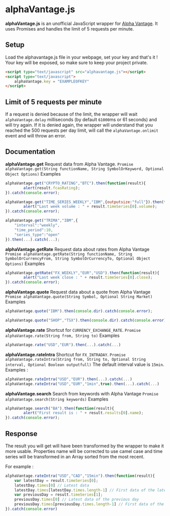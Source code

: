 # alphaVantage.js

**alphaVantage.js** is an unofficial JavaScript wrapper for [Alpha Vantage](https://www.alphavantage.co). It uses Promises and handles the limit of 5 requests per minute.

## Setup

Load the alphavantage.js file in your webpage, set your key and that's it ! Your key will be exposed, so make sure to keep your project private.

```html
<script type="text/javascript" src="alphavantage.js"></script>
<script type="text/javascript">
    alphaVantage.key = "EXAMPLEOFKEY"
</script>
```

## Limit of 5 requests per minute

If a request is denied because of the limit, the wrapper will wait `alphaVantage.delay` milliseconds (by default `61000`ms or 61 seconds) and will try again. If it is denied again, the wrapper will understand that you reached the 500 requests per day limit, will call the `alphaVantage.onlimit` event and will throw an error.

## Documentation

**alphaVantage.get**
Request data from Alpha Vantage.
`Promise alphaVantage.get(String functionName, String SymbolOrKeyword, Optional Object Options)`
Examples
```js
alphaVantage.get("CRYPTO_RATING","BTC").then(function(result){
        alert(result.fcasRating);
}).catch(console.error);
```
```js
alphaVantage.get("TIME_SERIES_WEEKLY","IBM",{outputsize:"full"}).then(function(result){
        alert("Last week volume : " + result.timeSeries[0].volume);
}).catch(console.error);
```
```js
alphaVantage.get("TRIMA","IBM",{
    "interval":"weekly",
    "time_period":10,
    "series_type":"open"
}).then(...).catch(...);
```
**alphaVantage.getRate**
Request data about rates from Alpha Vantage
`Promise alphaVantage.getRate(String functionName, String SymbolOrCurrencyFrom, String SymbolOrCurrencyTo, Optional Object Options)`
Examples
```js
alphaVantage.getRate("FX_WEEKLY","EUR","USD").then(function(result){
        alert("Last week close : " + result.timeSeries[0].close);
}).catch(console.error);
```

**alphaVantage.quote**
Request data about a quote from Alpha Vantage
`Promise alphaVantage.quote(String Symbol, Optional String Market)`
Examples
```js
alphaVantage.quote("IBM").then(console.dir).catch(console.error);
```
```js
alphaVantage.quote("SHOP","TSX").then(console.dir).catch(console.error);
```
**alphaVantage.rate**
Shortcut for `CURRENCY_EXCHANGE_RATE`.
`Promise alphaVantage.rate(String from, String to)`
Examples
```js
alphaVantage.rate("USD","EUR").then(...).catch(...)
```
**alphaVantage.rateIntra**
Shortcut for `FX_INTRADAY`.
`Promise alphaVantage.rateIntra(String from, String to, Optional String interval, Optional Boolean outputfull)`
The default interval value is `15min`. Examples :
```js
alphaVantage.rateIntra("USD","EUR").then(...).catch(...)
alphaVantage.rateIntra("USD","EUR","1min",true).then(...).catch(...)
```
**alphaVantage.search**
Search from keywords with Alpha Vantage
`Promise alphaVantage.search(String keywords)`
Examples
```js
alphaVantage.search("BA").then(function(result){
        alert("First result is : " + result.results[0].name);
}).catch(console.error);
```

## Response
The result you will get will have been transformed by the wrapper to make it more usable. Properties name will be corrected to use camel case and time series will be transformed in an Array sorted from the most recent.

For example :

```js
alphaVantage.rateIntra("USD","CAD","15min").then(function(result){
    var latestDay = result.timeSeries[0];
    latestDay.times[0] // Latest data
    latestDay.times[latestDay.times.length-1] // First data of the latest day
    var previousDay = result.timeSeries[1];
    previousDay.times[0] // Latest data of the previous day
    previousDay.times[previousDay.times.length-1] // First data of the previous day
}).catch(console.error)
```